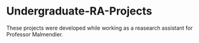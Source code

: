 # Undergraduate-RA-Projects

These projects were developed while working as a reasearch assistant for Professor Malmendier. 
